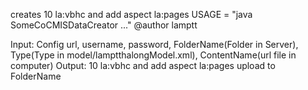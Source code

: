 creates 10 la:vbhc and add aspect la:pages
USAGE = "java SomeCoCMISDataCreator <username> <password> ..."
@author lamptt

Input: Config url, username, password, FolderName(Folder in Server), Type(Type in model/lamptthalongModel.xml), ContentName(url file in computer)
Output: 10 la:vbhc and add aspect la:pages upload to FolderName

